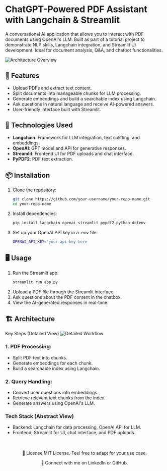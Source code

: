 # ChatGPT-Powered PDF Assistant with Langchain & Streamlit

A conversational AI application that allows you to interact with PDF documents using OpenAI's LLM. Built as part of a tutorial project to demonstrate NLP skills, Langchain integration, and Streamlit UI development. Ideal for document analysis, Q&A, and chatbot functionalities.

![Architecture Overview](https://github.com/ugyenn-tsheringg/ChatPDF-RAG/blob/main/images/abstract_view.png)

## 🚀 Features
- Upload PDFs and extract text content.
- Split documents into manageable chunks for LLM processing.
- Generate embeddings and build a searchable index using Langchain.
- Ask questions in natural language and receive AI-powered answers.
- User-friendly interface built with Streamlit.

## 🔧 Technologies Used
- **Langchain**: Framework for LLM integration, text splitting, and embeddings.
- **OpenAI**: GPT model and API for generative responses.
- **Streamlit**: Frontend UI for PDF uploads and chat interface.
- **PyPDF2**: PDF text extraction.

## 📦 Installation
1. Clone the repository:
   ```bash
   git clone https://github.com/your-username/your-repo-name.git
   cd your-repo-name

2. Install dependencies:
   ```bash
   pip install langchain openai streamlit pypdf2 python-dotenv
   
4. Set up your OpenAI API key in a .env file:
   ```bash
   OPENAI_API_KEY="your-api-key-here

## 🖥️ Usage
1. Run the Streamlit app:
   ```bash
   streamlit run app.py

2. Upload a PDF file through the Streamlit interface.
3. Ask questions about the PDF content in the chatbox.
4. View the AI-generated responses in real-time.

## 🏗️ Architecture
Key Steps (Detailed View)
![Detailed Workflow](https://github.com/ugyenn-tsheringg/ChatPDF-RAG/blob/main/images/detailed_view.png)

### 1. PDF Processing:
   - Split PDF text into chunks.
   - Generate embeddings for each chunk.
   - Build a searchable index using Langchain.

### 2. Query Handling:
   - Convert user questions into embeddings.
   - Retrieve relevant text chunks from the index.
   - Generate answers using OpenAI's LLM.

### Tech Stack (Abstract View)
   - Backend: Langchain for data processing, OpenAI API for LLM.
   - Frontend: Streamlit for UI, chat interface, and PDF uploads.

<br>
<br>
<div align="center">
📄 License
MIT License. Feel free to adapt for your use case.

🔗 Connect with me on LinkedIn or GitHub.
</div>
